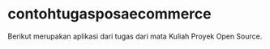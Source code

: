 # contohtugasposaecommerce
Berikut merupakan aplikasi dari tugas dari mata Kuliah Proyek Open Source.
